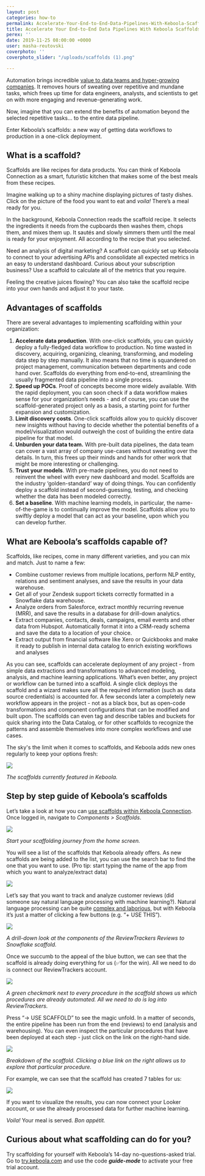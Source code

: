 ```yaml
---
layout: post
categories: how-to
permalink: Accelerate-Your-End-to-End-Data-Pipelines-With-Keboola-Scaffolds
title: Accelerate Your End-to-End Data Pipelines With Keboola Scaffolds
perex: ''
date: 2019-11-25 08:00:00 +0000
user: masha-reutovski
coverphoto: ''
coverphoto_slider: "/uploads/scaffolds (1).png"

---
```

Automation brings incredible [value to data teams and hyper-growing companies](https://blog.keboola.com/how%20high-performing%20teams%20use%20automation). It removes hours of sweating over repetitive and mundane tasks, which frees up time for data engineers, analysts, and scientists to get on with more engaging and revenue-generating work.

Now, imagine that you can extend the benefits of automation beyond the selected repetitive tasks... to the entire data pipeline.

Enter Keboola’s scaffolds: a new way of getting data workflows to production in a one-click deployment.

## What is a scaffold?

Scaffolds are like recipes for data products. You can think of Keboola Connection as a smart, futuristic kitchen that makes some of the best meals from these recipes.

Imagine walking up to a shiny machine displaying pictures of tasty dishes. Click on the picture of the food you want to eat and _voila!_ There’s a meal ready for you.

In the background, Keboola Connection reads the scaffold recipe. It selects the ingredients it needs from the cupboards then washes them, chops them, and mixes them up. It sautés and slowly simmers them until the meal is ready for your enjoyment. All according to the recipe that you selected.

Need an analysis of digital marketing? A scaffold can quickly set up Keboola to connect to your advertising APIs and consolidate all expected metrics in an easy to understand dashboard. Curious about your subscription business? Use a scaffold to calculate all of the metrics that you require.

Feeling the creative juices flowing? You can also take the scaffold recipe into your own hands and adjust it to your taste.

## Advantages of scaffolds

There are several advantages to implementing scaffolding within your organization:

1. **Accelerate data production**. With one-click scaffolds, you can quickly deploy a fully-fledged data workflow to production. No time wasted in discovery, acquiring, organizing, cleaning, transforming, and modeling data step by step manually. It also means that no time is squandered on project management, communication between departments and code hand over. Scaffolds do everything from end-to-end, streamlining the usually fragmented data pipeline into a single process.
2. **Speed up POCs**. Proof of concepts become more widely available. With the rapid deployment, you can soon check if a data workflow makes sense for your organization’s needs - and of course, you can use the scaffold-generated project only as a basis, a starting point for further expansion and customization.
3. **Limit discovery costs**. One-click scaffolds allow you to quickly discover new insights without having to decide whether the potential benefits of a model/visualization would outweigh the cost of building the entire data pipeline for that model.
4. **Unburden your data team.** With pre-built data pipelines, the data team can cover a vast array of company use-cases without sweating over the details. In turn, this frees up their minds and hands for other work that might be more interesting or challenging.
5. **Trust your models**. With pre-made pipelines, you do not need to reinvent the wheel with every new dashboard and model. Scaffolds are the industry ‘golden-standard’ way of doing things. You can confidently deploy a scaffold instead of second-guessing, testing, and checking whether the data has been modeled correctly.
6. **Set a baseline**. With machine learning models, in particular, the name-of-the-game is to continually improve the model. Scaffolds allow you to swiftly deploy a model that can act as your baseline, upon which you can develop further.

## What are Keboola’s scaffolds capable of?

Scaffolds, like recipes, come in many different varieties, and you can mix and match. Just to name a few:

* Combine customer reviews from multiple locations, perform NLP entity, relations and sentiment analyses, and save the results in your data warehouse.
* Get all of your Zendesk support tickets correctly formatted in a Snowflake data warehouse.
* Analyze orders from Salesforce, extract monthly recurring revenue (MRR), and save the results in a database for drill-down analytics.
* Extract companies, contacts, deals, campaigns, email events and other data from Hubspot. Automatically format it into a CRM-ready schema and save the data to a location of your choice.
* Extract output from financial software like Xero or Quickbooks and make it ready to publish in internal data catalog to enrich existing workflows and analyses

As you can see, scaffolds can accelerate deployment of any project - from simple data extractions and transformations to advanced modeling, analysis, and machine learning applications. What’s even better, any project or workflow can be turned into a scaffold. A single click deploys the scaffold and a wizard makes sure all the required information (such as data source credentials) is accounted for. A few seconds later a completely new workflow appears in the project - not as a black box, but as open-code transformations and component configurations that can be modified and built upon. The scaffolds can even tag and describe tables and buckets for quick sharing into the Data Catalog, or for other scaffolds to recognize the patterns and assemble themselves into more complex workflows and use cases.

The sky's the limit when it comes to scaffolds, and Keboola adds new ones regularly to keep your options fresh: 

![](/uploads/scaffolds1.png)

_The scaffolds currently featured in Keboola._

## Step by step guide of Keboola’s scaffolds

Let’s take a look at how you can [use scaffolds within Keboola Connection](https://help.keboola.com/components/scaffolds/). Once logged in, navigate to _Components > Scaffolds_.

![](/uploads/scaffolds2.png)

_Start your scaffolding journey from the home screen._ 

You will see a list of the scaffolds that Keboola already offers. As new scaffolds are being added to the list, you can use the search bar to find the one that you want to use. (Pro tip: start typing the name of the app from which you want to analyze/extract data)

![](/uploads/scaffolds3.png)

Let’s say that you want to track and analyze customer reviews (did someone say natural language processing with machine learning?). Natural language processing can be quite [complex and laborious](https://towardsdatascience.com/natural-language-processing-nlp-for-machine-learning-d44498845d5b), but with Keboola it’s just a matter of clicking a few buttons (e.g. “+ USE THIS”). 

![](/uploads/scaffolds4.png)

_A drill-down look at the components of the ReviewTrackers Reviews to Snowflake scaffold._

Once we succumb to the appeal of the blue button, we can see that the scaffold is already doing everything for us (✅for the win). All we need to do is connect our ReviewTrackers account. 

![](/uploads/scaffolds5.png)

_A green checkmark next to every procedure in the scaffold shows us which procedures are already automated. All we need to do is log into ReviewTrackers._

Press “→ USE SCAFFOLD” to see the magic unfold. In a matter of seconds, the entire pipeline has been run from the end (reviews) to end (analysis and warehousing). You can even inspect the particular procedures that have been deployed at each step - just click on the link on the right-hand side.

![](/uploads/scaffolds6.png)

_Breakdown of the scaffold. Clicking a blue link on the right allows us to explore that particular procedure._

For example, we can see that the scaffold has created 7 tables for us:

![](/uploads/scaffold7.png)

If you want to visualize the results, you can now connect your Looker account, or use the already processed data for further machine learning.

_Voila!_ Your meal is served. _Bon appétit._

## Curious about what scaffolding can do for you?

Try scaffolding for yourself with Keboola’s 14-day no-questions-asked trial. Go to [try.keboola.com](http://try.keboola.com) and use the code **_guide-mode_** to activate your free trial account.